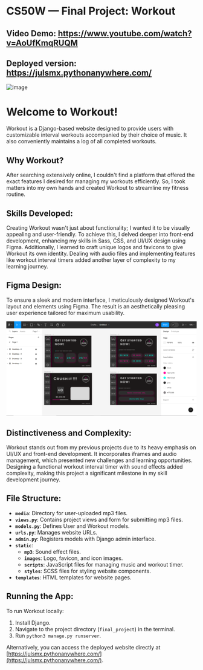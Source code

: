# CS50W — Final Project: Workout
## Video Demo: https://www.youtube.com/watch?v=AoUfKmqRUQM
## Deployed version: https://julsmx.pythonanywhere.com/
![image](https://github.com/JuliaMaxx/final_project/assets/121096183/f21d5fef-f05b-4462-aa71-e5b6c4bfce8d)

# Welcome to Workout!

Workout is a Django-based website designed to provide users with customizable interval workouts accompanied by their choice of music. It also conveniently maintains a log of all completed workouts.

## Why Workout?

After searching extensively online, I couldn't find a platform that offered the exact features I desired for managing my workouts efficiently. So, I took matters into my own hands and created Workout to streamline my fitness routine.

## Skills Developed:

Creating Workout wasn't just about functionality; I wanted it to be visually appealing and user-friendly. To achieve this, I delved deeper into front-end development, enhancing my skills in Sass, CSS, and UI/UX design using Figma. Additionally, I learned to craft unique logos and favicons to give Workout its own identity. Dealing with audio files and implementing features like workout interval timers added another layer of complexity to my learning journey.

## Figma Design:

To ensure a sleek and modern interface, I meticulously designed Workout's layout and elements using Figma. The result is an aesthetically pleasing user experience tailored for maximum usability.

![Screenshot of Figma design](Screenshot.png)

## Distinctiveness and Complexity:

Workout stands out from my previous projects due to its heavy emphasis on UI/UX and front-end development. It incorporates iframes and audio management, which presented new challenges and learning opportunities. Designing a functional workout interval timer with sound effects added complexity, making this project a significant milestone in my skill development journey.

## File Structure:

- **`media`**: Directory for user-uploaded mp3 files.
- **`views.py`**: Contains project views and form for submitting mp3 files.
- **`models.py`**: Defines User and Workout models.
- **`urls.py`**: Manages website URLs.
- **`admin.py`**: Registers models with Django admin interface.
- **`static`**:
    - **`mp3`**: Sound effect files.
    - **`images`**: Logo, favicon, and icon images.
    - **`scripts`**: JavaScript files for managing music and workout timer.
    - **`styles`**: SCSS files for styling website components.
- **`templates`**: HTML templates for website pages.

## Running the App:

To run Workout locally:

1. Install Django.
2. Navigate to the project directory (`final_project`) in the terminal.
3. Run `python3 manage.py runserver`.

Alternatively, you can access the deployed website directly at [https://julsmx.pythonanywhere.com/](https://julsmx.pythonanywhere.com/).
